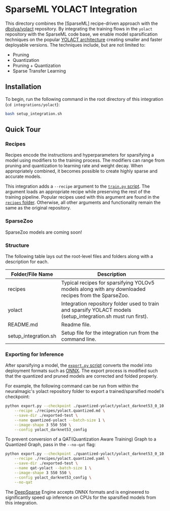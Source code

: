 <!--
Copyright (c) 2021 - present / Neuralmagic, Inc. All Rights Reserved.

Licensed under the Apache License, Version 2.0 (the "License");
you may not use this file except in compliance with the License.
You may obtain a copy of the License at

   http://www.apache.org/licenses/LICENSE-2.0

Unless required by applicable law or agreed to in writing,
software distributed under the License is distributed on an "AS IS" BASIS,
WITHOUT WARRANTIES OR CONDITIONS OF ANY KIND, either express or implied.
See the License for the specific language governing permissions and
limitations under the License.
-->

# SparseML YOLACT Integration

This directory combines the [SparseML] recipe-driven approach with the 
[dbolya/yolact](https://github.com/dbolya/yolact) repository.
By integrating the training flows in the `yolact` repository with the SparseML 
code base,
we enable model sparsification techniques on the popular 
[YOLACT architecture](https://arxiv.org/abs/1804.02767)
creating smaller and faster deployable versions.
The techniques include, but are not limited to:

- Pruning
- Quantization
- Pruning + Quantization
- Sparse Transfer Learning

## Installation

To begin, run the following command in the root directory of this integration 
(`cd integrations/yolact`):

```bash
bash setup_integration.sh
```

## Quick Tour

### Recipes
Recipes encode the instructions and hyperparameters for sparsifying a model using modifiers to the training process.
The modifiers can range from pruning and quantization to learning rate and weight decay.
When appropriately combined, it becomes possible to create highly sparse and accurate models.

This integration adds a `--recipe` argument to the 
[`train.py` script](https://github.com/neuralmagic/yolact/blob/master/train.py).
The argument loads an appropriate recipe while preserving the rest of the training pipeline.
Popular recipes used with this argument are found in the [`recipes` folder](./recipes).
Otherwise, all other arguments and functionality remain the same as the original repository.
### SparseZoo

SparseZoo models are coming soon!

### Structure

The following table lays out the root-level files and folders along with a description for each.

| Folder/File Name     | Description                                                                                                           |
|----------------------|-----------------------------------------------------------------------------------------------------------------------|
| recipes              | Typical recipes for sparsifying YOLOv5 models along with any downloaded recipes from the SparseZoo.                   |
| yolact               | Integration repository folder used to train and sparsify YOLACT models (setup_integration.sh must run first).         |
| README.md            | Readme file.                                                                                                          |
| setup_integration.sh | Setup file for the integration run from the command line.                                                             |

### Exporting for Inference

After sparsifying a model, the 
[`export.py` script](https://github.com/neuralmagic//blob/master/export.py)
converts the model into deployment formats such as [ONNX](https://onnx.ai/).
The export process is modified such that the quantized and pruned models are 
corrected and folded properly.

For example, the following command can be run from within the neuralmagic's 
yolact repository folder to export a trained/sparsified model's checkpoint:
```bash
python export.py --checkpoint ./quantized-yolact/yolact_darknet53_0_10.pth \
    --recipe ./recipes/yolact.quantized.md \
    --save-dir ./exported-test \
    --name quantized-yolact --batch-size 1 \
    --image-shape 3 550 550 \
    --config yolact_darknet53_config
```

To prevent conversion of a QAT(Quantization Aware Training) Graph to a
Quantized Graph, pass in the `--no-qat` flag:

```bash
python export.py --checkpoint ./quantized-yolact/yolact_darknet53_0_10.pth \
    --recipe ./recipes/yolact.quantized.yaml \
    --save-dir ./exported-test \
    --name qat-yolact --batch-size 1 \
    --image-shape 3 550 550 \
    --config yolact_darknet53_config \
    --no-qat
```

The [DeepSparse](https://github.com/neuralmagic/deepsparse) Engine accepts ONNX 
formats and is engineered to significantly speed up inference on CPUs for 
the sparsified models from this integration.